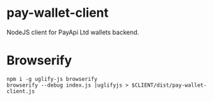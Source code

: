 # pay-wallet-client
NodeJS client for PayApi Ltd wallets backend.

# Browserify
```
npm i -g uglify-js browserify
browserify --debug index.js |uglifyjs > $CLIENT/dist/pay-wallet-client.js
```
